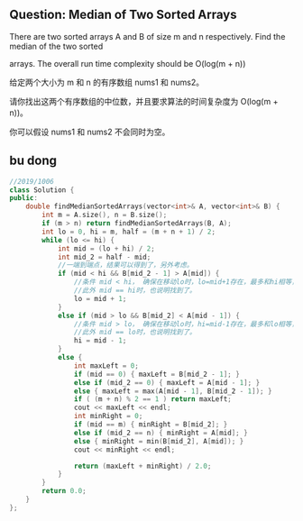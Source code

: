 ## Question: Median of Two Sorted Arrays

There are two sorted arrays A and B of size m and n respectively. Find the median of the two sorted 

arrays. The overall run time complexity should be O(log(m + n))

给定两个大小为 m 和 n 的有序数组 nums1 和 nums2。

请你找出这两个有序数组的中位数，并且要求算法的时间复杂度为 O(log(m + n))。

你可以假设 nums1 和 nums2 不会同时为空。

## bu dong

```c++
//2019/1006
class Solution {
public:
    double findMedianSortedArrays(vector<int>& A, vector<int>& B) {
        int m = A.size(), n = B.size();
        if (m > n) return findMedianSortedArrays(B, A);
        int lo = 0, hi = m, half = (m + n + 1) / 2;
        while (lo <= hi) {
            int mid = (lo + hi) / 2;
            int mid_2 = half - mid;
            //一端到端点，结果可以得到了，另外考虑。
            if (mid < hi && B[mid_2 - 1] > A[mid]) {
                //条件 mid < hi， 确保在移动lo时，lo=mid+1存在，最多和hi相等，不会溢出
                //此外 mid == hi时，也说明找到了。
                lo = mid + 1;
            }
            else if (mid > lo && B[mid_2] < A[mid - 1]) {
                //条件 mid > lo， 确保在移动lo时，hi=mid-1存在，最多和lo相等，不会溢出
                //此外 mid == lo时，也说明找到了。
                hi = mid - 1;
            }
            else {
                int maxLeft = 0;
                if (mid == 0) { maxLeft = B[mid_2 - 1]; }
                else if (mid_2 == 0) { maxLeft = A[mid - 1]; }
                else { maxLeft = max(A[mid - 1], B[mid_2 - 1]); }
                if ( (m + n) % 2 == 1 ) return maxLeft;
                cout << maxLeft << endl;
                int minRight = 0;
                if (mid == m) { minRight = B[mid_2]; }
                else if (mid_2 == n) { minRight = A[mid]; }
                else { minRight = min(B[mid_2], A[mid]); }
                cout << minRight << endl;

                return (maxLeft + minRight) / 2.0;
            }
        }
        return 0.0;
    }
};
```

